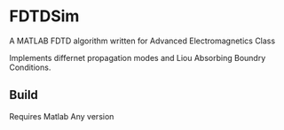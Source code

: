 # FDTDSim
A MATLAB FDTD algorithm written for Advanced Electromagnetics Class

Implements differnet propagation modes and Liou Absorbing Boundry Conditions.

## Build

Requires Matlab Any version


